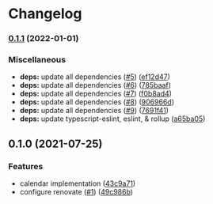 # Changelog

### [0.1.1](https://github.com/jpvmrcd/calendar/compare/v0.1.0...v0.1.1) (2022-01-01)


### Miscellaneous

* **deps:** update all dependencies ([#5](https://github.com/jpvmrcd/calendar/issues/5)) ([ef12d47](https://github.com/jpvmrcd/calendar/commit/ef12d476f76e2e630312c2d1539b2985c86f5be5))
* **deps:** update all dependencies ([#6](https://github.com/jpvmrcd/calendar/issues/6)) ([785baaf](https://github.com/jpvmrcd/calendar/commit/785baaf6fc860fc052718aa512a6354f9c01b580))
* **deps:** update all dependencies ([#7](https://github.com/jpvmrcd/calendar/issues/7)) ([f0b8ad4](https://github.com/jpvmrcd/calendar/commit/f0b8ad466dd22ec00c260c100d03f12a3e9d5aa8))
* **deps:** update all dependencies ([#8](https://github.com/jpvmrcd/calendar/issues/8)) ([906966d](https://github.com/jpvmrcd/calendar/commit/906966d8d2cb3eff8b4cc92d7afd50a384a68f97))
* **deps:** update all dependencies ([#9](https://github.com/jpvmrcd/calendar/issues/9)) ([7691f41](https://github.com/jpvmrcd/calendar/commit/7691f41c511c44b276cffe007461b42538976566))
* **deps:** update typescript-eslint, eslint, & rollup ([a65ba05](https://github.com/jpvmrcd/calendar/commit/a65ba0556fcd71cd38d8035fff07d36b26bf8189))

## 0.1.0 (2021-07-25)


### Features

* calendar implementation ([43c9a71](https://www.github.com/jpvmrcd/calendar/commit/43c9a7152b47ba4f39fcf57603cde5a97a6ce3e0))
* configure renovate ([#1](https://www.github.com/jpvmrcd/calendar/issues/1)) ([49c986b](https://www.github.com/jpvmrcd/calendar/commit/49c986b5d89da3c046881d09ffa458e1a45cb4a8))

